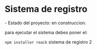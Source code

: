 <h1> Sistema de registro</h1>
- Estado del proyecto: en construccion.

para ejecutar el sistema debes poner el:

```npm installer reack```
sistema de registro 2
